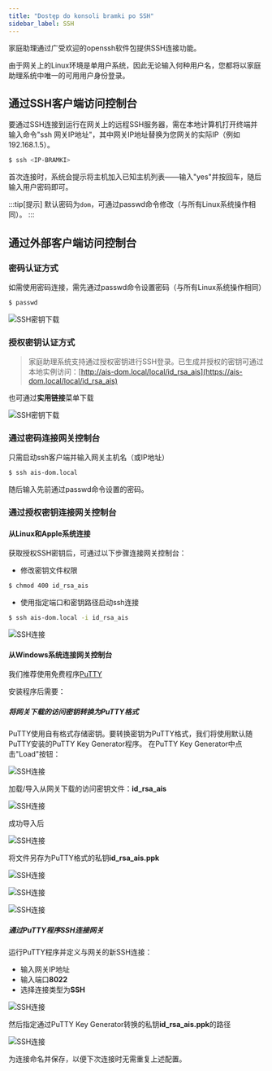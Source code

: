 ```yaml
---
title: "Dostęp do konsoli bramki po SSH"
sidebar_label: SSH
---
```


家庭助理通过广受欢迎的openssh软件包提供SSH连接功能。

由于网关上的Linux环境是单用户系统，因此无论输入何种用户名，您都将以家庭助理系统中唯一的可用用户身份登录。

## 通过SSH客户端访问控制台

要通过SSH连接到运行在网关上的远程SSH服务器，需在本地计算机打开终端并输入命令"ssh 网关IP地址"，其中网关IP地址替换为您网关的实际IP（例如192.168.1.5）。

```bash
$ ssh <IP-BRAMKI>
```

首次连接时，系统会提示将主机加入已知主机列表——输入"yes"并按回车，随后输入用户密码即可。

:::tip[提示]
默认密码为`dom`，可通过passwd命令修改（与所有Linux系统操作相同）。
:::

## 通过外部客户端访问控制台

### 密码认证方式

如需使用密码连接，需先通过passwd命令设置密码（与所有Linux系统操作相同）

```bash
$ passwd
```

![SSH密钥下载](/img/en/bramka/ssh_passwd.png)

### 授权密钥认证方式

> 家庭助理系统支持通过授权密钥进行SSH登录。已生成并授权的密钥可通过本地实例访问：[http://ais-dom.local/local/id_rsa_ais](https://ais-dom.local/local/id_rsa_ais)

也可通过**实用链接**菜单下载

![SSH密钥下载](/img/en/bramka/ssh_download_key.png)

### 通过密码连接网关控制台

只需启动ssh客户端并输入网关主机名（或IP地址）

```bash
$ ssh ais-dom.local
```

随后输入先前通过passwd命令设置的密码。

### 通过授权密钥连接网关控制台

#### 从Linux和Apple系统连接

获取授权SSH密钥后，可通过以下步骤连接网关控制台：

- 修改密钥文件权限

```bash
$ chmod 400 id_rsa_ais
```

- 使用指定端口和密钥路径启动ssh连接

```bash
$ ssh ais-dom.local -i id_rsa_ais
```

![SSH连接](/img/en/bramka/ssh_console.png)

#### 从Windows系统连接网关控制台

我们推荐使用免费程序[PuTTY](https://www.putty.org/)

安装程序后需要：

##### 将网关下载的访问密钥转换为PuTTY格式

PuTTY使用自有格式存储密钥。要转换密钥为PuTTY格式，我们将使用默认随PuTTY安装的PuTTY Key Generator程序。
在PuTTY Key Generator中点击"Load"按钮：

![SSH连接](/img/en/bramka/ssh_putty_1.png)

加载/导入从网关下载的访问密钥文件：**id_rsa_ais**

![SSH连接](/img/en/bramka/ssh_putty_2.png)

成功导入后

![SSH连接](/img/en/bramka/ssh_putty_3.png)

将文件另存为PuTTY格式的私钥**id_rsa_ais.ppk**

![SSH连接](/img/en/bramka/ssh_putty_4.png)

![SSH连接](/img/en/bramka/ssh_putty_5.png)

![SSH连接](/img/en/bramka/ssh_putty_6.png)

##### 通过PuTTY程序SSH连接网关

运行PuTTY程序并定义与网关的新SSH连接：

- 输入网关IP地址
- 输入端口**8022**
- 选择连接类型为**SSH**

![SSH连接](/img/en/bramka/ssh_putty_7.png)

然后指定通过PuTTY Key Generator转换的私钥**id_rsa_ais.ppk**的路径

![SSH连接](/img/en/bramka/ssh_putty_8.png)

为连接命名并保存，以便下次连接时无需重复上述配置。